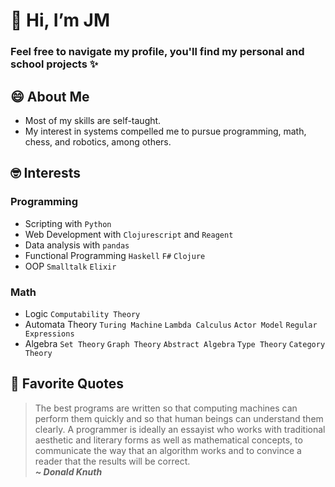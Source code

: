 # 👋 Hi, I’m JM
### Feel free to navigate my profile, you'll find my personal and school projects ✨

## 😄 About Me
- Most of my skills are self-taught.
- My interest in systems compelled me to pursue programming, math, chess, and robotics, among others.

## 🤓 Interests
### Programming
- Scripting with `Python`
- Web Development with `Clojurescript` and `Reagent`
- Data analysis with `pandas`
- Functional Programming `Haskell` `F#` `Clojure`
- OOP `Smalltalk` `Elixir`

### Math
- Logic `Computability Theory`
- Automata Theory `Turing Machine` `Lambda Calculus` `Actor Model` `Regular Expressions`
- Algebra `Set Theory` `Graph Theory` `Abstract Algebra` `Type Theory` `Category Theory`

## 🤯 Favorite Quotes
> The best programs are written so that computing machines can perform them quickly and so that human beings can understand them clearly. A programmer is ideally an essayist who works with traditional aesthetic and literary forms as well as mathematical concepts, to communicate the way that an algorithm works and to convince a reader that the results will be correct.<br>
> <em><strong>~ Donald Knuth</strong></em>
